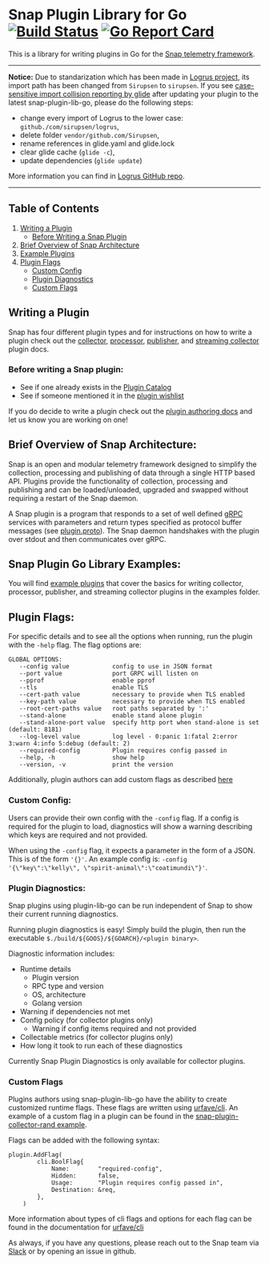 # Snap Plugin Library for Go  [![Build Status](https://travis-ci.org/intelsdi-x/snap-plugin-lib-go.svg?branch=master)](https://travis-ci.org/intelsdi-x/snap-plugin-lib-go) [![Go Report Card](https://goreportcard.com/badge/intelsdi-x/snap-plugin-lib-go)](https://goreportcard.com/report/intelsdi-x/snap-plugin-lib-go)

This is a library for writing plugins in Go for the [Snap telemetry framework](https://github.com/intelsdi-x/snap).

----

**Notice:**
Due to standarization which has been made in [Logrus project](https://github.com/sirupsen/logrus), its import path has been changed from `Sirupsen` to `sirupsen`.
If you see [case-sensitive import collision reporting by glide](https://user-images.githubusercontent.com/11335874/31628492-232b9e0c-b2b1-11e7-8d3c-3d38914233bc.png) after updating your plugin to the latest snap-plugin-lib-go,
please do the following steps:
 - change every import of Logrus to the lower case: `github./com/sirupsen/logrus`,
 - delete folder `vendor/github.com/Sirupsen`,
 - rename references in glide.yaml and glide.lock
 - clear glide cache (`glide -c`),
 - update dependencies (`glide update`)

More information you can find in [Logrus GitHub repo](https://github.com/sirupsen/logrus/issues/570#issuecomment-313933276).

----

## Table of Contents
1. [Writing a Plugin](#writing-a-plugin)
    * [Before Writing a Snap Plugin](#before-writing-a-snap-plugin)
2.  [Brief Overview of Snap Architecture](#brief-overview-of-snap-architecture)
3. [Example Plugins](#snap-plugin-go-library-examples)
4. [Plugin Flags](#plugin-flags)
    * [Custom Config](#custom-config)
    * [Plugin Diagnostics](#plugin-diagnostics)
    * [Custom Flags](#custom-flags)

## Writing a Plugin

Snap has four different plugin types and for instructions on how to write a plugin check out the [collector](/examples/snap-plugin-collector-rand/README.md), [processor](examples/snap-plugin-processor-reverse/README.md), [publisher](examples/snap-plugin-publisher-file/README.md), and [streaming collector](examples/snap-plugin-collector-rand-streaming/README.md) plugin docs.

### Before writing a Snap plugin:

* See if one already exists in the [Plugin Catalog](https://github.com/intelsdi-x/snap/blob/master/docs/PLUGIN_CATALOG.md) 
* See if someone mentioned it in the [plugin wishlist](https://github.com/intelsdi-x/snap/blob/master/docs/PLUGIN_CATALOG.md#wishlist)

If you do decide to write a plugin check out the [plugin authoring docs](https://github.com/intelsdi-x/snap/blob/master/docs/PLUGIN_AUTHORING.md#plugin-authoring) and let us know you are working on one!

## Brief Overview of Snap Architecture:

Snap is an open and modular telemetry framework designed to simplify the collection, processing and publishing of data through a single HTTP based API. Plugins provide the functionality of collection, processing and publishing and can be loaded/unloaded, upgraded and swapped without requiring a restart of the Snap daemon.

A Snap plugin is a program that responds to a set of well defined [gRPC](http://www.grpc.io/) services with parameters and return types specified as protocol buffer messages (see [plugin.proto](https://github.com/intelsdi-x/snap/blob/master/control/plugin/rpc/plugin.proto)). The Snap daemon handshakes with the plugin over stdout and then communicates over gRPC.


## Snap Plugin Go Library Examples:

You will find [example plugins](examples) that cover the basics for writing collector, processor, publisher, and streaming collector plugins in the examples folder.


## Plugin Flags:

For specific details and to see all the options when running, run the plugin with the `-help` flag. The flag options are:
```
GLOBAL OPTIONS:
   --config value            config to use in JSON format
   --port value              port GRPC will listen on
   --pprof                   enable pprof
   --tls                     enable TLS
   --cert-path value         necessary to provide when TLS enabled
   --key-path value          necessary to provide when TLS enabled
   --root-cert-paths value   root paths separated by ':'
   --stand-alone             enable stand alone plugin
   --stand-alone-port value  specify http port when stand-alone is set (default: 8181)
   --log-level value         log level - 0:panic 1:fatal 2:error 3:warn 4:info 5:debug (default: 2)
   --required-config         Plugin requires config passed in
   --help, -h                show help
   --version, -v             print the version
```

Additionally, plugin authors can add custom flags as described [here](#custom-flags)

### Custom Config:

Users can provide their own config with the `-config` flag. If a config is required for the plugin to load, diagnostics will show a warning describing which keys are required and not provided.

When using the `-config` flag, it expects a parameter in the form of a JSON. This is of the form `'{}'`. An example config is: `-config '{\"key\":\"kelly\", \"spirit-animal\":\"coatimundi\"}'`.

### Plugin Diagnostics:

Snap plugins using plugin-lib-go can be run independent of Snap to show their current running diagnostics. 

Running plugin diagnostics is easy! Simply build the plugin, then run the executable `$./build/${GOOS}/${GOARCH}/<plugin binary>`.

Diagnostic information includes:
* Runtime details
    * Plugin version
    * RPC type and version
    * OS, architecture
    * Golang version
* Warning if dependencies not met
* Config policy (for collector plugins only)
    * Warning if config items required and not provided
* Collectable metrics (for collector plugins only)
* How long it took to run each of these diagnostics

Currently Snap Plugin Diagnostics is only available for collector plugins.

### Custom Flags

Plugins authors using snap-plugin-lib-go have the ability to create customized runtime flags. These flags are written using [urfave/cli](https://github.com/urfave/cli). An example of a custom flag in a plugin can be found in the [snap-plugin-collector-rand example](./examples/snap-plugin-collector-rand/rand/rand.go).

Flags can be added with the following syntax:

```
plugin.AddFlag(
		cli.BoolFlag{
			Name:        "required-config",
			Hidden:      false,
			Usage:       "Plugin requires config passed in",
			Destination: &req,
		},
	)
```

More information about types of cli flags and options for each flag can be found in the documentation for [urfave/cli](https://github.com/urfave/cli)


As always, if you have any questions, please reach out to the Snap team via [Slack](https://intelsdi-x.herokuapp.com/) or by opening an issue in github.

